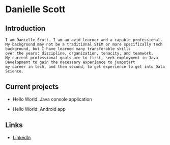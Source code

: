  # Danielle Scott
    
 ## Introduction

    I am Danielle Scott. I am an avid learner and a capable professional.  
    My background may not be a traditional STEM or more specifically tech background, but I have learned many transferable skills  
    over the years: discipline, organization, tenacity, and teamwork.  
    My current professional goals are to first, seek employment in Java Development to gain the necessary experience to jumpstart  
    my career in tech, and then second, to get experience to get into Data Science.

 ## Current projects

 * Hello World: Java console application

 * Hello World: Android app

 ## Links

* [LinkedIn](https://www.linkedin.com/in/danielle-scott-7b94822a3/) 